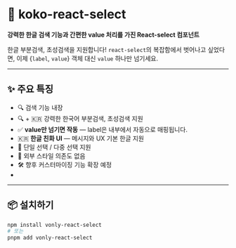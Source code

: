 # 🧃 koko-react-select

**강력한 한글 검색 기능과 간편한 value 처리를 가진 React-select 컴포넌트**

한글 부분검색, 초성검색을 지원합니다!
`react-select`의 복잡함에서 벗어나고 싶었다면, 이제 {`label`, `value`} 객체 대신 `value` 하나만 넘기세요.

---

## ✨ 주요 특징

- 🔍 검색 기능 내장
- 🔍 + 🇰🇷 강력한 한국어 부분검색, 초성검색 지원
- ✅ **value만 넘기면 작동** — label은 내부에서 자동으로 매핑됩니다.
- 🇰🇷 **한글 친화 UI** — 메시지와 UX 기본 한글 지원
- 🧩 단일 선택 / 다중 선택 지원
- 💨 외부 스타일 의존도 없음
- 🛠 향후 커스터마이징 기능 확장 예정
- 

---

## 📦 설치하기

```bash
npm install vonly-react-select
# 또는
pnpm add vonly-react-select